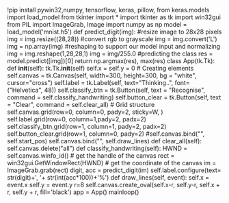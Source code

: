 !pip install pywin32,numpy, tensorflow, keras, pillow,
from keras.models import load_model
from tkinter import *
import tkinter as tk
import win32gui
from PIL import ImageGrab, Image
import numpy as np
model = load_model('mnist.h5')
def predict_digit(img):
    #resize image to 28x28 pixels
    img = img.resize((28,28))
    #convert rgb to grayscale
    img = img.convert('L')
    img = np.array(img)
    #reshaping to support our model input and normalizing
    img = img.reshape(1,28,28,1)
    img = img/255.0
    #predicting the class
    res = model.predict([img])[0]
    return np.argmax(res), max(res)
class App(tk.Tk):
    def __init__(self):
        tk.Tk.__init__(self)
        self.x = self.y = 0
        # Creating elements
        self.canvas = tk.Canvas(self, width=300, height=300, bg = "white", cursor="cross")
        self.label = tk.Label(self, text="Thinking..", font=("Helvetica", 48))
        self.classify_btn = tk.Button(self, text = "Recognise", command =         self.classify_handwriting) 
        self.button_clear = tk.Button(self, text = "Clear", command = self.clear_all)
        # Grid structure
        self.canvas.grid(row=0, column=0, pady=2, sticky=W, )
        self.label.grid(row=0, column=1,pady=2, padx=2)
        self.classify_btn.grid(row=1, column=1, pady=2, padx=2)
        self.button_clear.grid(row=1, column=0, pady=2)
        #self.canvas.bind("<Motion>", self.start_pos)
        self.canvas.bind("<B1-Motion>", self.draw_lines)
    def clear_all(self):
        self.canvas.delete("all")
    def classify_handwriting(self):
        HWND = self.canvas.winfo_id() # get the handle of the canvas
        rect = win32gui.GetWindowRect(HWND) # get the coordinate of the canvas
        im = ImageGrab.grab(rect)
        digit, acc = predict_digit(im)
        self.label.configure(text= str(digit)+', '+ str(int(acc*100))+'%')
    def draw_lines(self, event):
        self.x = event.x
        self.y = event.y
        r=8
        self.canvas.create_oval(self.x-r, self.y-r, self.x + r, self.y + r, fill='black')
app = App()
mainloop()

